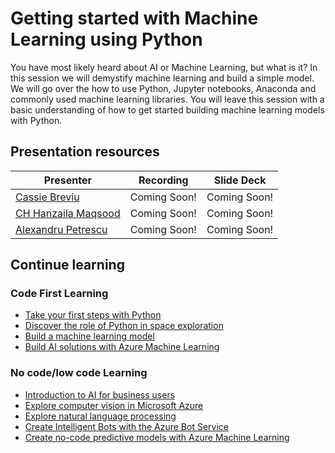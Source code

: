 # Getting started with Machine Learning using Python

You have most likely heard about AI or Machine Learning, but what is it? In this session we will demystify machine learning and build a simple model. We will go over the how to use Python, Jupyter notebooks, Anaconda and commonly used machine learning libraries. You will leave this session with a basic understanding of how to get started building machine learning models with Python.

## Presentation resources

| Presenter                                       | Recording      | Slide Deck |
| ----------------------------------------------- | -------------- | ---------- |
| [Cassie Breviu](https://twitter.com/cassieview) | Coming Soon! | Coming Soon! |
| [CH Hanzaila Maqsood](https://www.linkedin.com/in/ch-hanzaila) | Coming Soon! | Coming Soon! |
| [Alexandru Petrescu](https://www.linkedin.com/in/askingalexander/) | Coming Soon! | Coming Soon! |

## Continue learning

### Code First Learning

- [Take your first steps with Python](https://docs.microsoft.com/learn/paths/python-first-steps/?WT.mc_id=ignite-talk-cassieb)
- [Discover the role of Python in space exploration](https://docs.microsoft.com/learn/paths/introduction-python-space-exploration-nasa/?WT.mc_id=ignite-talk-cassieb)
- [Build a machine learning model](https://docs.microsoft.com/learn/modules/machine-learning-model-nasa/?WT.mc_id=ignite-talk-cassieb)
- [Build AI solutions with Azure Machine Learning](https://docs.microsoft.com/learn/paths/build-ai-solutions-with-azure-ml-service/?WT.mc_id=ignite-talk-cassieb)

### No code/low code Learning

- [Introduction to AI for business users](https://docs.microsoft.com/learn/paths/introduction-ai-for-business-users/?WT.mc_id=ignite-talk-cassieb)
- [Explore computer vision in Microsoft Azure](https://docs.microsoft.com/learn/paths/explore-computer-vision-microsoft-azure/?WT.mc_id=ignite-talk-cassieb)
- [Explore natural language processing](https://docs.microsoft.com/learn/paths/explore-natural-language-processing/?WT.mc_id=ignite-talk-cassieb)
- [Create Intelligent Bots with the Azure Bot Service](https://docs.microsoft.com/learn/paths/create-bots-with-the-azure-bot-service/?WT.mc_id=ignite-talk-cassieb)
- [Create no-code predictive models with Azure Machine Learning](https://docs.microsoft.com/learn/paths/create-no-code-predictive-models-azure-machine-learning/?WT.mc_id=ignite-talk-cassieb)
